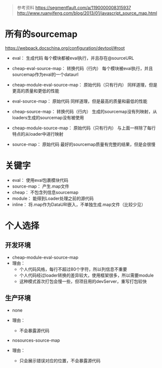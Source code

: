 > 参考资料
https://segmentfault.com/a/1190000008315937
http://www.ruanyifeng.com/blog/2013/01/javascript_source_map.html



# 所有的sourcemap
https://webpack.docschina.org/configuration/devtool/#root

- eval： 生成代码 每个模块都被eval执行，并且存在@sourceURL
- cheap-eval-source-map： 转换代码（行内） 每个模块被eval执行，并且sourcemap作为eval的一个dataurl

- cheap-module-eval-source-map： 原始代码（只有行内） 同样道理，但是更高的质量和更低的性能

- eval-source-map： 原始代码 同样道理，但是最高的质量和最低的性能

- cheap-source-map： 转换代码（行内） 生成的sourcemap没有列映射，从loaders生成的sourcemap没有被使用

- cheap-module-source-map： 原始代码（只有行内） 与上面一样除了每行特点的从loader中进行映射

- source-map： 原始代码 最好的sourcemap质量有完整的结果，但是会很慢

# 关键字
- eval： 使用eval包裹模块代码
- source-map： 产生.map文件
- cheap： 不包含列信息sourcemap
- module： 能得到Loader处理之前的源代码
- inline： 将.map作为DataURI嵌入，不单独生成.map文件（比较少见）

# 个人选择
## 开发环境
- cheap-module-eval-source-map
- 理由：
  - 个人代码风格，每行不超过80个字符，所以列信息不重要
  - 个人代码经过loader转换的差异较大，使用框架很多，所以需要module
  - 这种模式首次打包会慢一些，但项目用的devServer，重写打包较快

## 生产环境
- none
- 理由：
  - 不会暴露源代码


- nosources-source-map
- 理由：
  - 只会展示错误对应的位置，不会暴露源代码
